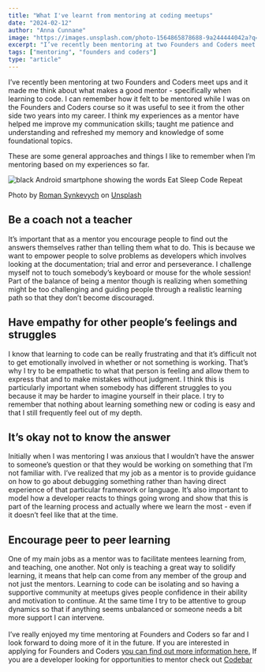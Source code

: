 ```yaml
---
title: "What I've learnt from mentoring at coding meetups"
date: "2024-02-12"
author: "Anna Cunnane"
image: "https://images.unsplash.com/photo-1564865878688-9a244444042a?q=80&w=2970&auto=format&fit=crop&ixlib=rb-4.0.3&ixid=M3wxMjA3fDB8MHxwaG90by1wYWdlfHx8fGVufDB8fHx8fA%3D%3D"
excerpt: "I’ve recently been mentoring at two Founders and Coders meet ups and it made me think about what makes a good mentor - specifically when learning to code."
tags: ["mentoring", "founders and coders"]
type: "article"
---
```

<article>

I’ve recently been mentoring at two Founders and Coders meet ups and it made me think about what makes a good mentor - specifically when learning to code. I can remember how it felt to be mentored while I was on the Founders and Coders course so it was useful to see it from the other side two years into my career. I think my experiences as a mentor have helped me improve my communication skills; taught me patience and understanding and refreshed my memory and knowledge of some foundational topics. 

These are some general approaches and things I like to remember when I’m mentoring based on my experiences so far.

<img src="https://images.unsplash.com/photo-1564865878688-9a244444042a?q=80&w=2970&auto=format&fit=crop&ixlib=rb-4.0.3&ixid=M3wxMjA3fDB8MHxwaG90by1wYWdlfHx8fGVufDB8fHx8fA%3D%3DD" alt="black Android smartphone showing the words Eat Sleep Code Repeat">

Photo by <a href="https://unsplash.com/@synkevych?utm_content=creditCopyText&utm_medium=referral&utm_source=unsplash">Roman Synkevych</a> on <a href="https://unsplash.com/photos/black-android-smartphone-vXInUOv1n84?utm_content=creditCopyText&utm_medium=referral&utm_source=unsplash">Unsplash</a>
  

<h2>Be a coach not a teacher </h2>
It’s important that as a mentor you encourage people to find out the answers themselves rather than telling them what to do. This is because we want to empower people to solve problems as developers which involves looking at the documentation; trial and error and perseverance. I challenge myself not to touch somebody’s keyboard or mouse for the whole session! Part of the balance of being a mentor though is realizing when something might be too challenging and guiding people through a realistic learning path so that they don’t become discouraged. 


<h2>Have empathy for other people’s feelings and struggles </h2> 
I know that learning to code can be really frustrating and that it’s difficult not to get emotionally involved in whether or not something is working. That’s why I try to be empathetic to what that person is feeling and allow them to express that and to make mistakes without judgment. I think this is particularly important when somebody has different struggles to you because it may be harder to imagine yourself in their place. I try to remember that nothing about learning something new or coding is easy and that I still frequently feel out of my depth.

<h2>It’s okay not to know the answer</h2>
Initially when I was mentoring I was anxious that I wouldn’t have the answer to someone’s question or that they would be working on something that I’m not familiar with. I’ve realized that my job as a mentor is to provide guidance on how to go about debugging something rather than having direct experience of that particular framework or language. It’s also important to model how a developer reacts to things going wrong and show that this is part of the learning process and actually where we learn the most - even if it doesn’t feel like that at the time. 

<h2>Encourage peer to peer learning</h2>
One of my main jobs as a mentor was to facilitate mentees learning from, and teaching, one another. Not only is teaching  a great way to solidify learning, it means that help can come from any member of the group and not just the mentors. Learning to code can be isolating and so having a supportive community at meetups gives people confidence in their ability and motivation to continue. At the same time I try to be attentive to group dynamics so that if anything seems unbalanced or someone needs a bit more support I can intervene.
<br><br>
I’ve really enjoyed my time mentoring at Founders and Coders so far and I look forward to doing more of it in the future. If you are interested in applying for Founders and Coders <a href="https://www.foundersandcoders.com/learn/">you can find out more information here.</a>
If you are a developer looking for opportunities to mentor check out <a href="https://codebar.io/">Codebar</a>



</article>
